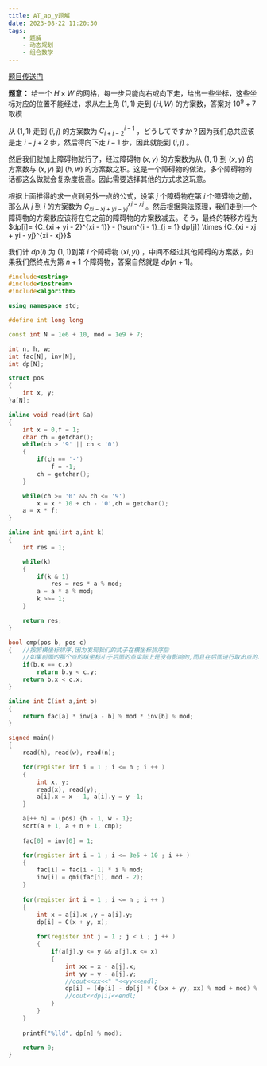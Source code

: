 ```yaml
---
title: AT_ap_y题解
date: 2023-08-22 11:20:30
tags: 
    - 题解
    - 动态规划
    - 组合数学
---
```

[题目传送门](https://www.luogu.com.cn/problem/AT_dp_y)

**题意：**
给一个 $H \times W$ 的网格，每一步只能向右或向下走，给出一些坐标，这些坐标对应的位置不能经过，求从左上角 $(1,1)$ 走到 $(H,W)$ 的方案数，答案对 $10^9 +7$ 取模


从 $(1,1)$ 走到  $(i,j)$ 的方案数为 $C^{i - 1} _ {i + j - 2}$ ，どうしてですか？因为我们总共应该是走 $i - j + 2$ 步，然后得向下走 $i - 1$ 步，因此就能到 $(i,j)$ 。

然后我们就加上障碍物就行了，经过障碍物 $(x,y)$ 的方案数为从 $(1,1)$ 到 $(x,y)$ 的方案数与 $(x,y)$ 到 $(h,w)$ 的方案数之积。这是一个障碍物的做法，多个障碍物的话都这么做就会复杂度极高。因此需要选择其他的方式求这玩意。

根据上面推得的求一点到另外一点的公式，设第 $j$ 个障碍物在第 $i$ 个障碍物之前，那么从 $j$ 到 $i$ 的方案数为 $C_{xi - xj + yi - yj}^{xi - xj}$ 。然后根据乘法原理，我们走到一个障碍物的方案数应该将在它之前的障碍物的方案数减去。そう，最终的转移方程为 $dp[i]= {C_{xi + yi - 2}^{xi - 1}} - {\sum^{i - 1}_{j = 1} dp[j]} \times {C_{xi - xj + yi - yj}^{xi - xj}}$

我们计 $dp(i)$ 为 $(1,1)$到第 $i$ 个障碍物 $(xi,yi)$ ，中间不经过其他障碍的方案数，如果我们然终点为第 $n+ 1$ 个障碍物，答案自然就是 $dp[n + 1]$。

```cpp
#include<cstring>
#include<iostream>
#include<algorithm>

using namespace std;

#define int long long

const int N = 1e6 + 10, mod = 1e9 + 7;

int n, h, w;
int fac[N], inv[N];
int dp[N];

struct pos
{
    int x, y;
}a[N];

inline void read(int &a)
{
    int x = 0,f = 1;
    char ch = getchar();
    while(ch > '9' || ch < '0')
    {
        if(ch == '-')
            f = -1;
        ch = getchar();
    }

    while(ch >= '0' && ch <= '9')
        x = x * 10 + ch - '0',ch = getchar();
    a = x * f;
}

inline int qmi(int a,int k)
{
    int res = 1;

    while(k)
    {
        if(k & 1)
            res = res * a % mod;
        a = a * a % mod;
        k >>= 1;
    }

    return res;
}

bool cmp(pos b, pos c)   
{   //按照横坐标排序,因为发现我们的式子在横坐标排序后
    //如果前面的那个点的纵坐标小于后面的点实际上是没有影响的,而且在后面进行取出点的时候也是会检查是否为合法点
    if(b.x == c.x)
        return b.y < c.y;
    return b.x < c.x;
}

inline int C(int a,int b)
{
    return fac[a] * inv[a - b] % mod * inv[b] % mod;
}

signed main()
{
    read(h), read(w), read(n);

    for(register int i = 1 ; i <= n ; i ++ )
    {
        int x, y;
        read(x), read(y);
        a[i].x = x - 1, a[i].y = y -1;
    }

    a[++ n] = (pos) {h - 1, w - 1};
    sort(a + 1, a + n + 1, cmp);
    
    fac[0] = inv[0] = 1;

    for(register int i = 1 ; i <= 3e5 + 10 ; i ++ )
    {
        fac[i] = fac[i - 1] * i % mod;
        inv[i] = qmi(fac[i], mod - 2);
    }
    
    for(register int i = 1 ; i <= n ; i ++ )
    {
        int x = a[i].x ,y = a[i].y;
        dp[i] = C(x + y, x); 
        
        for(register int j = 1 ; j < i ; j ++ )
        {
            if(a[j].y <= y && a[j].x <= x)
            {
                int xx = x - a[j].x;
                int yy = y - a[j].y;
                //cout<<xx<<" "<<yy<<endl;
                dp[i] = (dp[i] - dp[j] * C(xx + yy, xx) % mod + mod) % mod;
                //cout<<dp[i]<<endl;
            }
        }
    }
    
    printf("%lld", dp[n] % mod);

    return 0;
}
```